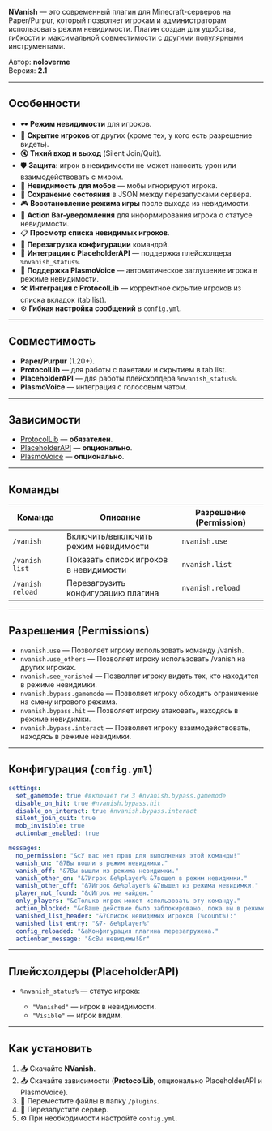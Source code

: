 **NVanish** — это современный плагин для Minecraft-серверов на Paper/Purpur, который позволяет игрокам и администраторам использовать режим невидимости. Плагин создан для удобства, гибкости и максимальной совместимости с другими популярными инструментами.  

Автор: **noloverme**  
Версия: **2.1**

---

## Особенности

- 🕶️ **Режим невидимости** для игроков.  
- 👻 **Скрытие игроков** от других (кроме тех, у кого есть разрешение видеть).  
- 🔇 **Тихий вход и выход** (Silent Join/Quit).  
- 🛡️ **Защита**: игрок в невидимости не может наносить урон или взаимодействовать с миром.  
- 🐾 **Невидимость для мобов** — мобы игнорируют игрока.  
- 📑 **Сохранение состояния** в JSON между перезапусками сервера.  
- 🎮 **Восстановление режима игры** после выхода из невидимости.  
- 💬 **Action Bar-уведомления** для информирования игрока о статусе невидимости.  
- 📋 **Просмотр списка невидимых игроков**.  
- 🔄 **Перезагрузка конфигурации** командой.  
- 🧩 **Интеграция с PlaceholderAPI** — поддержка плейсхолдера `%nvanish_status%`.  
- 🎤 **Поддержка PlasmoVoice** — автоматическое заглушение игрока в режиме невидимости.  
- 🛠️ **Интеграция с ProtocolLib** — корректное скрытие игроков из списка вкладок (tab list).  
- ⚙️ **Гибкая настройка сообщений** в `config.yml`.  

---

## Совместимость

- **Paper/Purpur** (1.20+).  
- **ProtocolLib** — для работы с пакетами и скрытием в tab list.  
- **PlaceholderAPI** — для работы плейсхолдера `%nvanish_status%`.  
- **PlasmoVoice** — интеграция с голосовым чатом.  

---

## Зависимости

- [ProtocolLib](https://www.spigotmc.org/resources/protocollib.1997/) — **обязателен**.  
- [PlaceholderAPI](https://www.spigotmc.org/resources/placeholderapi.6245/) — **опционально**.  
- [PlasmoVoice](https://modrinth.com/plugin/plasmo-voice) — **опционально**.  

---

## Команды

| Команда          | Описание                                   | Разрешение (Permission) |
|------------------|--------------------------------------------|--------------------------|
| `/vanish`        | Включить/выключить режим невидимости       | `nvanish.use`            |
| `/vanish list`   | Показать список игроков в невидимости      | `nvanish.list`           |
| `/vanish reload` | Перезагрузить конфигурацию плагина         | `nvanish.reload`         |

---

## Разрешения (Permissions)

- `nvanish.use` — Позволяет игроку использовать команду /vanish. 
- `nvanish.use_others` — Позволяет игроку использовать /vanish на других игроках.
- `nvanish.see_vanished` — Позволяет игроку видеть тех, кто находится в режиме невидимки.
- `nvanish.bypass.gamemode` — Позволяет игроку обходить ограничение на смену игрового режима.
- `nvanish.bypass.hit` — Позволяет игроку атаковать, находясь в режиме невидимки.
- `nvanish.bypass.interact` — Позволяет игроку взаимодействовать, находясь в режиме невидимки.
---

## Конфигурация (`config.yml`)

```yaml
settings:
  set_gamemode: true #включает гм 3 #nvanish.bypass.gamemode
  disable_on_hit: true #nvanish.bypass.hit
  disable_on_interact: true #nvanish.bypass.interact
  silent_join_quit: true
  mob_invisible: true
  actionbar_enabled: true

messages:
  no_permission: "&cУ вас нет прав для выполнения этой команды!"
  vanish_on: "&7Вы вошли в режим невидимки."
  vanish_off: "&7Вы вышли из режима невидимки."
  vanish_other_on: "&7Игрок &e%player% &7вошел в режим невидимки."
  vanish_other_off: "&7Игрок &e%player% &7вышел из режима невидимки."
  player_not_found: "&cИгрок не найден."
  only_players: "&cТолько игрок может использовать эту команду."
  action_blocked: "&cВаше действие было заблокировано, пока вы в режиме невидимки."
  vanished_list_header: "&7Список невидимых игроков (%count%):"
  vanished_list_entry: "&7- &e%player%"
  config_reloaded: "&aКонфигурация плагина перезагружена."
  actionbar_message: "&cВы невидимы!&r"
````

---

## Плейсхолдеры (PlaceholderAPI)

* `%nvanish_status%` — статус игрока:

    * `"Vanished"` — игрок в невидимости.
    * `"Visible"` — игрок видим.

---

## Как установить

1. 📥 Скачайте **NVanish**.
2. 📥 Скачайте зависимости (**ProtocolLib**, опционально PlaceholderAPI и PlasmoVoice).
3. 📂 Переместите файлы в папку `/plugins`.
4. 🔄 Перезапустите сервер.
5. ⚙️ При необходимости настройте `config.yml`.